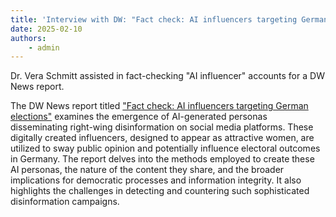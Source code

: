 ```yaml
---
title: 'Interview with DW: "Fact check: AI influencers targeting German elections"'
date: 2025-02-10
authors:
    - admin
---
```


Dr. Vera Schmitt assisted in fact-checking "AI influencer" accounts for a DW News report.

<!--more-->

The DW News report titled ["Fact check: AI influencers targeting German elections"](https://www.dw.com/en/fact-check-ai-influencers-targeting-german-elections/video-71514325) examines the emergence of AI-generated personas disseminating right-wing disinformation on social media platforms. These digitally created influencers, designed to appear as attractive women, are utilized to sway public opinion and potentially influence electoral outcomes in Germany. The report delves into the methods employed to create these AI personas, the nature of the content they share, and the broader implications for democratic processes and information integrity. It also highlights the challenges in detecting and countering such sophisticated disinformation campaigns.  

